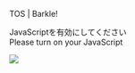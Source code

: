 TOS | Barkle!

JavaScriptを有効にしてください  
Please turn on your JavaScript

![](/static-assets/splash.png?1729839378010)